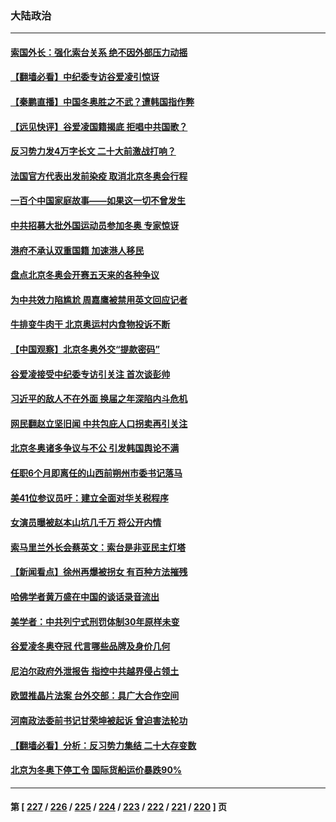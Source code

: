 ### 大陆政治
---
#### [索国外长：强化索台关系 绝不因外部压力动摇](../../pages/ncid277/n13567162.md) 
#### [【翻墙必看】中纪委专访谷爱凌引惊讶](../../pages/ncid277/n13567205.md) 
#### [【秦鹏直播】中国冬奥胜之不武？遭韩国指作弊](../../pages/ncid277/n13566812.md) 
#### [【远见快评】谷爱凌国籍揭底 拒唱中共国歌？](../../pages/ncid277/n13566767.md) 
#### [反习势力发4万字长文 二十大前激战打响？](../../pages/ncid277/n13566280.md) 
#### [法国官方代表出发前染疫 取消北京冬奥会行程](../../pages/ncid277/n13566663.md) 
#### [一百个中国家庭故事——如果这一切不曾发生](../../pages/ncid277/n13531687.md) 
#### [中共招募大批外国运动员参加冬奥 专家惊讶](../../pages/ncid277/n13566483.md) 
#### [港府不承认双重国籍 加速港人移民](../../pages/ncid277/n13566681.md) 
#### [盘点北京冬奥会开赛五天来的各种争议](../../pages/ncid277/n13566482.md) 
#### [为中共效力陷尴尬 周嘉鹰被禁用英文回应记者](../../pages/ncid277/n13566646.md) 
#### [牛排变牛肉干 北京奥运村内食物投诉不断](../../pages/ncid277/n13566466.md) 
#### [【中国观察】北京冬奥外交“提款密码”](../../pages/ncid277/n13566025.md) 
#### [谷爱凌接受中纪委专访引关注 首次谈彭帅](../../pages/ncid277/n13566235.md) 
#### [习近平的敌人不在外面 换届之年深陷内斗危机](../../pages/ncid277/n13566240.md) 
#### [网民翻赵立坚旧闻 中共包庇人口拐卖再引关注](../../pages/ncid277/n13565723.md) 
#### [北京冬奥诸多争议与不公 引发韩国舆论不满](../../pages/ncid277/n13565598.md) 
#### [任职6个月即离任的山西前朔州市委书记落马](../../pages/ncid277/n13565572.md) 
#### [美41位参议员吁：建立全面对华关税程序](../../pages/ncid277/n13565461.md) 
#### [女演员曝被赵本山坑几千万  将公开内情](../../pages/ncid277/n13565248.md) 
#### [索马里兰外长会蔡英文：索台是非亚民主灯塔](../../pages/ncid277/n13564819.md) 
#### [【新闻看点】徐州再爆被拐女 有百种方法摧残](../../pages/ncid277/n13563566.md) 
#### [哈佛学者黄万盛在中国的谈话录音流出](../../pages/ncid277/n13565066.md) 
#### [美学者：中共列宁式刑罚体制30年原样未变](../../pages/ncid277/n13564825.md) 
#### [谷爱凌冬奥夺冠 代言哪些品牌及身价几何](../../pages/ncid277/n13564665.md) 
#### [尼泊尔政府外泄报告 指控中共越界侵占领土](../../pages/ncid277/n13564736.md) 
#### [欧盟推晶片法案 台外交部：具广大合作空间](../../pages/ncid277/n13564578.md) 
#### [河南政法委前书记甘荣坤被起诉 曾迫害法轮功](../../pages/ncid277/n13564688.md) 
#### [【翻墙必看】分析：反习势力集结 二十大存变数](../../pages/ncid277/n13564455.md) 
#### [北京为冬奥下停工令 国际货船运价暴跌90%](../../pages/ncid277/n13564432.md) 

---
#### 第 [ [227](./227.md) / [226](./226.md) / [225](./225.md) / [224](./224.md) / [223](./223.md) / [222](./222.md) / [221](./221.md) / [220](./220.md) ] 页
